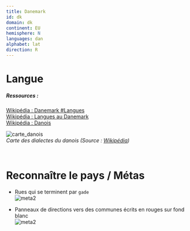 ```yaml
---
title: Danemark
id: dk
domain: dk
continent: EU
hemisphere: N
languages: dan
alphabet: lat
direction: R
---
```


# Langue

##### Ressources :

[Wikipédia : Danemark #Langues](https://fr.wikipedia.org/wiki/Danemark#Langues)  
[Wikipédia : Langues au Danemark](https://fr.wikipedia.org/wiki/Langues_au_Danemark)  
[Wikipédia : Danois](https://fr.wikipedia.org/wiki/Danois)  

![carte_danois](https://upload.wikimedia.org/wikipedia/commons/6/6b/Danishdialectmap.png)  
*Carte des dialectes du danois (Source : [Wikipédia](https://fr.wikipedia.org/wiki/Danois#/media/Fichier:Danishdialectmap.png))*


<br/>

# Reconnaître le pays / Métas

- Rues qui se terminent par `gade`  
  ![meta2](/images/dk_geoguessr2.png)
  
- Panneaux de directions vers des communes écrits en rouges sur fond blanc  
  ![meta2](/images/dk_geoguessr.png)

